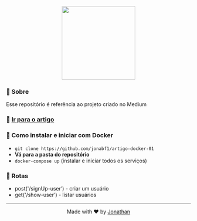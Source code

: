 <h1 align="center">
<a href="https://www.docker.com/">
<img src="https://www.mundodocker.com.br/wp-content/uploads/2015/06/docker_facebook_share.png" width="200px">
  </a>
</h1>

### :page_facing_up: Sobre
Esse repositório é referência ao projeto criado no Medium

### :link: [Ir para o artigo](https://medium.com/@jonabf1/docker-e-docker-compose-com-node-js-mongodb-postgresql-e-nodemon-5752e42b022f)

### :page_facing_up: Como instalar e iniciar com **Docker**
- `git clone https://github.com/jonabf1/artigo-docker-01`
- **Vá para a pasta do repositório**
- `docker-compose up` (instalar e iniciar todos os serviços)

### :page_facing_up: Rotas

- post('/signUp-user’) - criar um usuário
- get('/show-user’) - listar usuários

---

<p align="center">
Made with ♥ by <a href="https://www.linkedin.com/in/jonathan-barros-franco">Jonathan</a>
</p>
